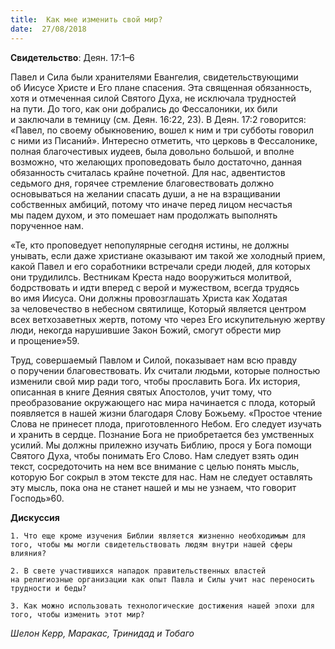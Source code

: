 ```yaml
---
title:  Как мне изменить свой мир?
date:  27/08/2018
---
```


**Свидетельство**: Деян. 17:1–6

Павел и Сила были хранителями Евангелия, свидетельствующими об Иисусе Христе и Его плане спасения. Эта священная обязанность, хотя и отмеченная силой Святого Духа, не исключала трудностей на пути. До того, как они добрались до Фессалоники, их били и заключали в темницу (см. Деян. 16:22, 23). В Деян. 17:2 говорится: «Павел, по своему обыкновению, вошел к ним и три субботы говорил с ними из Писаний». Интересно отметить, что церковь в Фессалонике, полная благочестивых иудеев, была довольно большой, и вполне возможно, что желающих проповедовать было достаточно, данная обязанность считалась крайне почетной. Для нас, адвентистов седьмого дня, горячее стремление благовествовать должно основываться на желании спасать души, а не на взращивании собственных амбиций, потому что иначе перед лицом несчастья мы падем духом, и это помешает нам продолжать выполнять порученное нам.

«Те, кто проповедует непопулярные сегодня истины, не должны унывать, если даже христиане оказывают им такой же холодный прием, какой Павел и его соработники встречали среди людей, для которых они трудилилсь. Вестникам Креста надо вооружиться молитвой, бодрствовать и идти вперед с верой и мужеством, всегда трудясь во имя Иисуса. Они должны провозглашать Христа как Ходатая за человечество в небесном святилище, Который является центром всех ветхозаветных жертв, потому что через Его искупительную жертву люди, некогда нарушившие Закон Божий, смогут обрести мир и прощение»59.

Труд, совершаемый Павлом и Силой, показывает нам всю правду о поручении благовествовать. Их считали людьми, которые полностью изменили свой мир ради того, чтобы прославить Бога. Их история, описанная в книге Деяния святых Апостолов, учит тому, что преобразование окружающего нас мира начинается с плода, который появляется в нашей жизни благодаря Слову Божьему. «Простое чтение Слова не принесет плода, приготовленного Небом. Его следует изучать и хранить в сердце. Познание Бога не приобретается без умственных усилий. Мы должны прилежно изучать Библию, прося у Бога помощи Святого Духа, чтобы понимать Его Слово. Нам следует взять один текст, сосредоточить на нем все внимание с целью понять мысль, которую Бог сокрыл в этом тексте для нас. Нам не следует оставлять эту мысль, пока она не станет нашей и мы не узнаем, что говорит Господь»60.

**Дискуссия**

`1.	Что еще кроме изучения Библии является жизненно необходимым для того, чтобы мы могли свидетельствовать людям внутри нашей сферы влияния?`

`2.	В свете участившихся нападок правительственных властей на религиозные организации как опыт Павла и Силы учит нас переносить трудности и беды?`

`3.	Как можно использовать технологические достижения нашей эпохи для того, чтобы изменить этот мир?`

_Шелон Керр, Маракас, Тринидад и Тобаго_